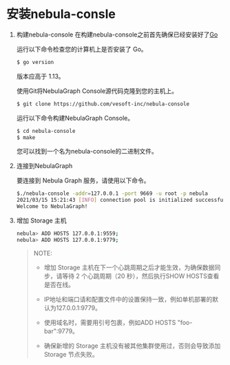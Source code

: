 # 安装nebula-consle

1. 构建nebula-console
    在构建nebula-console之前首先确保已经安装好了[Go](https://go.dev/doc/install)

    运行以下命令检查您的计算机上是否安装了 Go。
    ```bash
    $ go version
    ```

    版本应高于 1.13。
    
    使用Git将NebulaGraph Console源代码克隆到您的主机上。

    ```bash
    $ git clone https://github.com/vesoft-inc/nebula-console
    ```

    运行以下命令构建NebulaGraph Console。

    ```bash
    $ cd nebula-console
    $ make
    ```

    您可以找到一个名为nebula-console的二进制文件。
    
2. 连接到NebulaGraph

    要连接到 Nebula Graph 服务，请使用以下命令。

    ```bash
    $./nebula-console -addr=127.0.0.1 -port 9669 -u root -p nebula
    2021/03/15 15:21:43 [INFO] connection pool is initialized successfully
    Welcome to NebulaGraph!
    ```

3. 增加 Storage 主机
    ```bash
    nebula> ADD HOSTS 127.0.0.1:9559;
    nebula> ADD HOSTS 127.0.0.1:9779;
    ```
   > NOTE:
   > - 增加 Storage 主机在下一个心跳周期之后才能生效，为确保数据同步，请等待 2 个心跳周期（20 秒），然后执行SHOW HOSTS查看是否在线。
   > 
   > - IP地址和端口请和配置文件中的设置保持一致，例如单机部署的默认为127.0.0.1:9779。
   > 
   > - 使用域名时，需要用引号包裹，例如ADD HOSTS "foo-bar":9779。
   > 
   > - 确保新增的 Storage 主机没有被其他集群使用过，否则会导致添加 Storage 节点失败。
